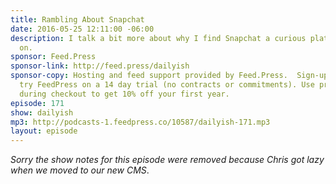 ```yaml
---
title: Rambling About Snapchat
date: 2016-05-25 12:11:00 -06:00
description: I talk a bit more about why I find Snapchat a curious platform to play
  on.
sponsor: Feed.Press
sponsor-link: http://feed.press/dailyish
sponsor-copy: Hosting and feed support provided by Feed.Press.  Sign-up today and
  try FeedPress on a 14 day trial (no contracts or commitments). Use promo code "dailyish"
  during checkout to get 10% off your first year.
episode: 171
show: dailyish
mp3: http://podcasts-1.feedpress.co/10587/dailyish-171.mp3
layout: episode
---
```


<em>Sorry the show notes for this episode were removed because Chris got lazy when we moved to our new CMS</em>.
